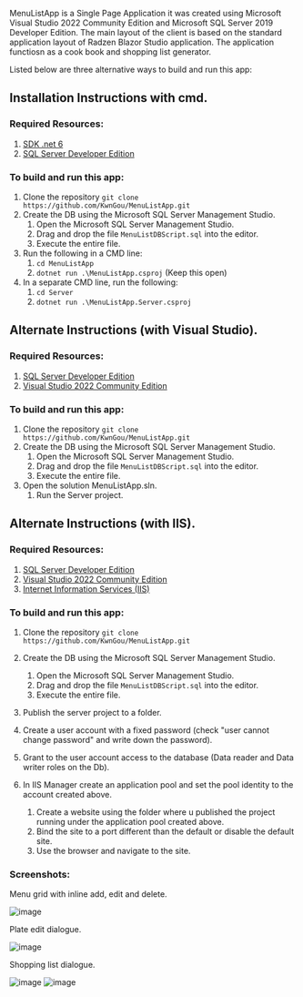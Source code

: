 MenuListApp is a Single Page Application it was created using Microsoft Visual Studio 2022 Community Edition and Microsoft SQL Server 2019 Developer Edition.
The main layout of the client is based on the standard application layout of Radzen Blazor Studio application. The application functiosn as a cook book
and shopping list generator. 

Listed below are three alternative ways to build and run this app:

## Installation Instructions with cmd.

### Required Resources:
1. [SDK .net 6](https://dotnet.microsoft.com/en-us/download/dotnet/6.0)
2. [SQL Server Developer Edition](https://www.microsoft.com/en-us/sql-server/sql-server-downloads)

### To build and run this app: 
1. Clone the repository `git clone https://github.com/KwnGou/MenuListApp.git`
2. Create the DB using the Microsoft SQL Server Management Studio.
   1. Open the Microsoft SQL Server Management Studio.
   2. Drag and drop the file `MenuListDBScript.sql` into the editor.
   3. Execute the entire file.
3. Run the following in a CMD line:
   1. `cd MenuListApp`
   2. `dotnet run .\MenuListApp.csproj` (Keep this open)
4. In a separate CMD line, run the following:
   1. `cd Server`
   2. `dotnet run .\MenuListApp.Server.csproj`

## Alternate Instructions (with Visual Studio).

### Required Resources:
1. [SQL Server Developer Edition](https://www.microsoft.com/en-us/sql-server/sql-server-downloads)
2. [Visual Studio 2022 Community Edition](https://visualstudio.microsoft.com/downloads/)

### To build and run this app: 
1. Clone the repository `git clone https://github.com/KwnGou/MenuListApp.git`
2. Create the DB using the Microsoft SQL Server Management Studio.
    1. Open the Microsoft SQL Server Management Studio.
    2. Drag and drop the file `MenuListDBScript.sql` into the editor.
    3. Execute the entire file.
3. Open the solution MenuListApp.sln.
    1. Run the Server project.
  
## Alternate Instructions (with IIS).

### Required Resources:
1. [SQL Server Developer Edition](https://www.microsoft.com/en-us/sql-server/sql-server-downloads)
2. [Visual Studio 2022 Community Edition](https://visualstudio.microsoft.com/downloads/)
3. [Internet Information Services (IIS)](https://www.how2shout.com/how-to/how-to-enable-iis-internet-information-services-on-windows-11.html)

### To build and run this app:
1. Clone the repository `git clone https://github.com/KwnGou/MenuListApp.git`
2. Create the DB using the Microsoft SQL Server Management Studio.
    1. Open the Microsoft SQL Server Management Studio.
    2. Drag and drop the file `MenuListDBScript.sql` into the editor.
    3. Execute the entire file.

3. Publish the server project to a folder.
4. Create a user account with a fixed password (check "user cannot change password" and write down the password).
5. Grant to the user account access to the database (Data reader and Data writer roles on the Db).

6. In IIS Manager create an application pool and set the pool identity to the account created above.
      1. Create a website using the folder where u published the project running under the application pool created above.
      2. Bind the site to a port different than the default or disable the default site.
      3. Use the browser and navigate to the site.

### Screenshots:

Menu grid with inline add, edit and delete.

![image](https://github.com/KwnGou/MenuListApp/assets/110529457/193f75ca-13d3-4449-aa1a-a3b8386487ad)

Plate edit dialogue.

![image](https://github.com/KwnGou/MenuListApp/assets/110529457/eff5120c-3b92-43dc-aedd-373f196acff0)

Shopping list dialogue.

![image](https://github.com/KwnGou/MenuListApp/assets/110529457/9b26f61f-1956-43e8-802c-d824e3c77222)
![image](https://github.com/KwnGou/MenuListApp/assets/110529457/d6368621-a8db-49b9-8daf-338cc3ceb6b6)

